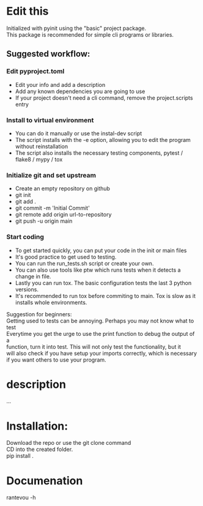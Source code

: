 # Edit this
Initialized with pyinit using the "basic" project package.<br>
This package is recommended for simple cli programs or libraries.<br>


## Suggested workflow:

### Edit pyproject.toml 
* Edit your info and add a description
* Add any known dependencies you are going to use
* If your project doesn't need a cli command, remove the project.scripts entry

### Install to virtual environment
* You can do it manually or use the instal-dev script
* The script installs with the -e option, allowing you to edit the program without reinstallation
* The script also installs the necessary testing components, pytest / flake8 / mypy / tox

### Initialize git and set upstream
* Create an empty repository on github
* git init
* git add .
* git commit -m 'Initial Commit'
* git remote add origin url-to-repository
* git push -u origin main

### Start coding
* To get started quickly, you can put your code in the init or main files
* It's good practice to get used to testing.
* You can run the run_tests.sh script or create your own.
* You can also use tools like ptw which runs tests when it detects a change in file.
* Lastly you can run tox. The basic configuration tests the last 3 python versions.
* It's recommended to run tox before commiting to main. Tox is slow as it installs whole environments.

Suggestion for beginners:<br>
Getting used to tests can be annoying. Perhaps you may not know what to test<br>
Everytime you get the urge to use the print function to debug the output of a<br>
function, turn it into test. This will not only test the functionality, but it<br>
will also check if you have setup your imports correctly, which is necessary<br>
if you want others to use your program. 


# description
...

# Installation:
Download the repo or use the git clone command<br>
CD into the created folder.<br>
pip install .

# Documenation
rantevou -h
